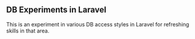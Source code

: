 ## DB Experiments in Laravel

This is an experiment in various DB access styles in Laravel for refreshing skills in that area.


